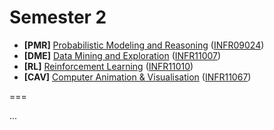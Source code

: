 Semester 2
========

- **[PMR]** [Probabilistic Modeling and Reasoning](http://www.inf.ed.ac.uk/teaching/courses/pmr/) ([INFR09024](http://www.drps.ed.ac.uk/13-14/dpt/cxinfr11050.htm))
- **[DME]** [Data Mining and Exploration](http://www.inf.ed.ac.uk/teaching/courses/dme) ([INFR11007](http://www.drps.ed.ac.uk/13-14/dpt/cxinfr11007.htm))
- **[RL]** [Reinforcement Learning](http://www.inf.ed.ac.uk/teaching/courses/rl) ([INFR11010](http://www.drps.ed.ac.uk/13-14/dpt/cxinfr11010.htm))
- **[CAV]** [Computer Animation & Visualisation](http://www.inf.ed.ac.uk/teaching/courses/cav) ([INFR11067](http://www.drps.ed.ac.uk/13-14/dpt/cxinfr11067.htm))


===

...
